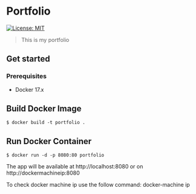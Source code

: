 # Portfolio
[![License: MIT](https://img.shields.io/badge/License-MIT-blue.svg)](https://opensource.org/licenses/MIT)

> This is my portfolio

## Get started

### Prerequisites

- Docker 17.x

## Build Docker Image

```
$ docker build -t portfolio . 
```

## Run Docker Container

```
$ docker run -d -p 8080:80 portfolio
```

The app will be available at http://localhost:8080 or on http://dockermachineip:8080

To check docker machine ip use the follow command: 
docker-machine ip

